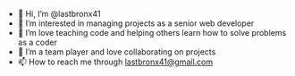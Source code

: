 - 👋 Hi, I’m @lastbronx41
- 👀 I’m interested in managing projects as a senior web developer
- 🌱 I’m love teaching code and helping others learn how to solve problems as a coder
- 💞️ I’m a team player and love collaborating on projects
- 📫 How to reach me through lastbronx41@gmail.com

<!---
lastbronx41/lastbronx41 is a ✨ special ✨ repository because its `README.md` (this file) appears on your GitHub profile.
You can click the Preview link to take a look at your changes.
--->
